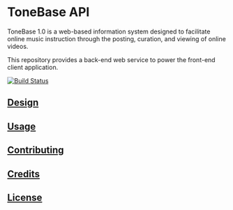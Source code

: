 # ToneBase API

ToneBase 1.0 is a web-based information system designed to facilitate online music instruction through the posting, curation, and viewing of online videos.

This repository provides a back-end web service to power the front-end client application.

[![Build Status](https://travis-ci.org/travis-ci/travis-web.svg?branch=master)](https://travis-ci.org/travis-ci/travis-web)

## [Design](/design)

## [Usage](/DOCS.md)

## [Contributing](/CONTRIBUTING.md)

## [Credits](/CREDITS.md)

## [License](/LICENSE.md)
